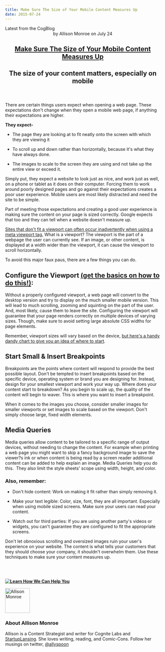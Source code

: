 ```yaml
---
title: Make Sure The Size of Your Mobile Content Measures Up
date: 2015-07-24
---
```

<article itemscope itemtype="http://schema.org/Blog"> 
<div class="container outside"> 
 <div class="featured-post" style="background-image: url(&quot;//cdn2.hubspot.net/hubfs/440551/mobilescreens.jpg?t=1441046336424&quot;);"> 
  <div class="overlay"></div> 
  <div class="row-fluid"> 
   <span class="latest-post"> Latest from <span id="title" itemprop="name">the CogBlog</span> </span> 
  </div> 
  <header class="featured-header"> 
   <div class="row-fluid"> 
    <div class="span2"></div> 
    <div class="span8"> 
     <div class="row-fluid"> 
      <div class="span12 author">
        by 
       <span class="author-name" itemprop="author"><a class="author-link" href="http://www.cognitelabs.com/blog/author/allison-monroe" itemprop="url"></a> <span itemprop="name">Allison Monroe</span></span> on 
       <span class="publish-date" itemprop="datePublished"> July 24</span> 
      </div> 
     </div> 
     <hgroup class="row-fluid"> 
      <h1 class="latest-title" itemprop="headline"> <a href="../../../../com/cognitelabs/www/blog/make-sure-the-size-of-your-mobile-content-measures-up.html" itemprop="url"> <span id="hs_cos_wrapper_name" class="hs_cos_wrapper hs_cos_wrapper_meta_field hs_cos_wrapper_type_text" style="" data-hs-cos-general-type="meta_field" data-hs-cos-type="text">Make Sure The Size of Your Mobile Content Measures Up</span> </a> </h1> 
      <h2 class="post-synopsis" itemprop="alternativeHeadline"> <span id="hs_cos_wrapper_post_synopsis" class="hs_cos_wrapper hs_cos_wrapper_widget hs_cos_wrapper_type_text" style="" data-hs-cos-general-type="widget" data-hs-cos-type="text">The size of your content matters, especially on mobile</span> </h2> 
     </hgroup> 
     <div class="row-fluid"> 
      <span class="tags" itemprop="keywords"> </span> 
     </div> 
    </div> 
   </div> 
  </header> 
 </div> 
</div> 
<section class="blog-section" itemscope itemtype="http://schema.org/Blog"> 
 <div class="blog-post-wrapper cell-wrapper"> 
  <header class="section post-header"> 
  </header> 
  <div class="section post-body"> 
   <section itemprop="text"> 
    <span id="hs_cos_wrapper_post_body" class="hs_cos_wrapper hs_cos_wrapper_meta_field hs_cos_wrapper_type_rich_text" style="" data-hs-cos-general-type="meta_field" data-hs-cos-type="rich_text"><p dir="ltr"><span>There are certain things users expect when opening a web page. These expectations don't change when they open a mobile web page, if anything their expectations are higher.</span></p> 
     <!--more--><strong>They expect-</strong> 
     <ul> 
      <li dir="ltr"> <p dir="ltr"><span> The page they are looking at to fit neatly onto the screen with which they are viewing it</span></p> </li> 
      <li dir="ltr"> <p dir="ltr"><span> To scroll up and down rather than horizontally, because it's what they have always done. </span></p> </li> 
      <li dir="ltr"> <p dir="ltr"><span>The images to scale to the screen they are using and not take up the entire view or exceed it. </span></p> </li> 
     </ul> <p dir="ltr"><span>Simply put, they expect a website to look just as nice, and work just as well, on a phone or tablet as it does on their computer. Forcing them to work around poorly designed pages and go against their expectations creates a poor user experience. Mobile users are most likely distracted and need the site to be simple.</span></p> <p dir="ltr"><span>Part of meeting those expectations and creating a good user experience is making sure the content on your page is sized correctly. Google expects that too and they can tell when a website doesn't measure up. </span></p> <p dir="ltr"><a href="../../../../com/cognitelabs/www/blog/fix-your-viewport-fit-the-screen.html"><span>Sites that don't fit a viewport can often occur inadvertently when using a meta viewport tag.</span></a><span> What is a viewport? The viewport is the part of a webpage the user can currently see. If an image, or other content, is displayed at a width wider than the viewport, it can cause the viewport to scroll horizontally. </span></p> <p dir="ltr"><span>To avoid this major faux paus, there are a few things you can do.</span></p> <h2 dir="ltr"><span>Configure the Viewport </span><a href="../../../../com/cognitelabs/www/blog/fix-your-viewport-fit-the-screen.html"><span>(get the basics on how to do this!)</span></a><span>:</span></h2> <p dir="ltr"><span>Without a properly configured viewport, a web page will convert to the desktop version and try to display on the much smaller mobile version. This will lead to much scrolling, zooming and squinting on the part of the user. And, most likely, cause them to leave the site. Configuring the viewport will guarantee that your page renders correctly on multiple devices of varying sizes. Though, make sure to avoid setting large absolute CSS widths for page elements. </span></p> <p dir="ltr"><span>Remember, viewport sizes will vary based on the device, </span><a href="http://viewportsizes.com/"><span>but here's a handy dandy chart to give you an idea of where to start</span></a><span>. </span></p> <h2 dir="ltr"><span>Start Small &amp; Insert Breakpoints</span></h2> <p dir="ltr"><span>Breakpoints are the points where content will respond to provide the best possible layout. Don't be tempted to insert breakpoints based on the specific device, operating system or brand you are designing for. Instead, design for your smallest viewport and work your way up. Where does your content start to breakdown? As you begin to scale up, the quality of the content will begin to waver. This is where you want to insert a breakpoint. </span></p> <p dir="ltr"><span>When it comes to the images you choose, consider smaller images for smaller viewports or set images to scale based on the viewport. Don't simply choose large, fixed width elements. </span></p> <h2 dir="ltr"><span>Media Queries</span></h2> <p dir="ltr"><span>Media queries allow content to be tailored to a specific range of output devices, without needing to change the content. For example when printing a web page you might want to skip a fancy background image to save the viewer?s ink or when content is being read by a screen reader additional content can be added to help explain an image. Media Queries help you do this. &nbsp;They also limit the style sheets' scope using width, height, and color.</span></p> <h3><span>Also, remember:</span></h3> 
     <ul> 
      <li dir="ltr"> <p dir="ltr"><span>Don't hide content: Work on making it fit rather than simply removing it. </span></p> </li> 
      <li dir="ltr"> <p dir="ltr"><span>Make your text legible: Color, size, font, they are all important. Especially when using mobile sized screens. Make sure your users can read your content. </span></p> </li> 
      <li dir="ltr"> <p dir="ltr"><span>Watch out for third parties: If you are using another party's videos or widgets, you can't guarantee they are configured to fit the appropriate screens. </span></p> </li> 
     </ul> <p dir="ltr"><span>Don't let obnoxious scrolling and oversized images ruin your user's experience on your website. The content is what tells your customers that they should choose your company, it shouldn't overwhelm them. Use these techniques to make sure your content measures up. </span></p> <p><strong id="docs-internal-guid-36768326-bc23-9ff3-b38c-45b1178973a8"><br><br></strong></p> <p><strong> 
       <!--HubSpot Call-to-Action Code --> <span class="hs-cta-wrapper" id="hs-cta-wrapper-9ac41ff7-aa19-4553-a923-fbe56db85219"> <span class="hs-cta-node hs-cta-9ac41ff7-aa19-4553-a923-fbe56db85219" id="hs-cta-9ac41ff7-aa19-4553-a923-fbe56db85219"> 
         <!--[if lte IE 8]><div id="hs-cta-ie-element"></div><![endif]--> <a href="http://cta-redirect.hubspot.com/cta/redirect/440551/9ac41ff7-aa19-4553-a923-fbe56db85219"><img class="hs-cta-img" id="hs-cta-img-9ac41ff7-aa19-4553-a923-fbe56db85219" style="border-width:0px;" src="http://no-cache.hubspot.com/cta/default/440551/9ac41ff7-aa19-4553-a923-fbe56db85219.png" alt="Learn How We Can Help You"></a> </span> <script charset="utf-8" src="http://js.hscta.net/cta/current.js"></script> <script type="text/javascript">
hbspt.cta.load(440551, '9ac41ff7-aa19-4553-a923-fbe56db85219');
</script> </span> 
       <!-- end HubSpot Call-to-Action Code --> </strong></p></span> 
   </section> 
   <span id="hs_cos_wrapper_blog_social_sharing" class="hs_cos_wrapper hs_cos_wrapper_widget hs_cos_wrapper_type_blog_social_sharing" style="" data-hs-cos-general-type="widget" data-hs-cos-type="blog_social_sharing"> 
    <div class="hs-blog-social-share"> 
     <ul class="hs-blog-social-share-list"> 
     </ul> 
    </div> </span> 
   <div id="author-bio" itemscope itemtype="http://schema.org/Person"> 
    <img width="80" height="80" class="avatar avatar-80 photo" src="http://cdn2.hubspot.net/hub/440551/file-2454575621-jpg/avatars/allison_profile_pic.jpg?t=1441046336424&amp;width=80&amp;height=80" alt="Allison Monroe"> 
    <div id="author-info"> 
     <h3>About <span itemprop="givenName">Allison Monroe<span></span></span></h3> Allison is a Content Strategist and writer for Cognite Labs and 
     <a href="http://startuplansing.org">StartupLansing</a>. She loves writing, reading, and Comic-Cons. Follow her musings on twitter, 
     <a href="http://www.twitter.com/allyspoon">@allyspoon</a> 
    </div> 
    <div class="clear"></div> 
   </div> 
  </div> 
 </div> 
</section> 
</article>